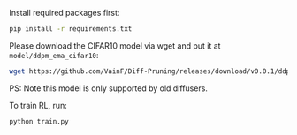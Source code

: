 Install required packages first:
```bash
pip install -r requirements.txt
```

Please download the CIFAR10 model via wget and put it at `model/ddpm_ema_cifar10`:
```bash
wget https://github.com/VainF/Diff-Pruning/releases/download/v0.0.1/ddpm_ema_cifar10.zip
```
PS: Note this model is only supported by old diffusers.

To train RL, run:
```python
python train.py
```
